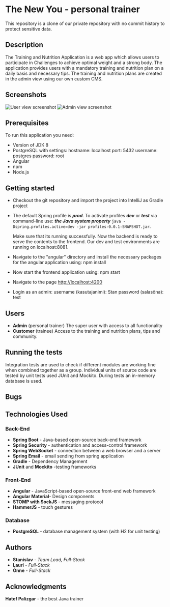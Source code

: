 
# The New You - personal trainer

This repository is a clone of our private repository with no commit history to protect sensitive data.

##  Description
The Training and Nutrition Application is a web app which allows users to participate in Challenges  to achieve optimal weight and a strong body. The application provides users with a mandatory training and nutrition plan on a daily basis and necessary tips. The training and nutrition plans are created in the admin view using our own custom CMS.

## Screenshots

![User view screenshot](https://www.upload.ee/image/12256357/screen1.jpg)
![Admin view screenshot](https://www.upload.ee/image/12256358/screen2.jpg)
 
## Prerequisites
To run this application you need:
 - Version of JDK 8 
 - PostgreSQL with settings:
 hostname: localhost
port: 5432
username: postgres
password: root
 - Angular
 - npm
 - Node.js
 
## Getting started
 - Checkout the git repository and import the project into IntelliJ as Gradle project
 - The default  Spring profile is ***prod***. To activate profiles ***dev*** or ***test*** via command-line use:
   ***the Java system property*** 
   `java -Dspring.profiles.active=dev -jar profiles-0.0.1-SNAPSHOT.jar`.

	Make sure that its running successfully. 
Now the backend is ready to serve the contents to the frontend.
Our dev and test environments are running on localhost:8081.
 - Navigate to the "angular" directory and install the necessary packages for the angular application using: npm install
 - Now start the frontend application using: npm start
 - Navigate to the page [http://localhost:4200](http://localhost:4200/)
 - Login as an admin:
 username (kasutajanimi): Stan
 password (salasõna): test
 

## Users
 - **Admin** (personal trainer)
 The super user with access to all functionality
 - **Customer** (trainee)
Access to the training and nutrition plans, tips and community.

## Running the tests
Integration tests are used  to check if different modules are working fine when combined together as a group.
Individual units of source code are tested by unit tests used JUnit and Mockito.
During tests an in-memory database is used.

## Bugs

## Technologies Used


### Back-End
 - **Spring Boot** -  Java-based open-source back-end framework  
 - **Spring Security** - authentication and access-control framework
 - **Spring WebSocket** - connection between a web browser and a server
 - **Spring Email** - email sending from spring application
 - **Gradle** - Dependency Management
 - **JUnit** and **Mockito** -testing frameworks
### Front-End
 - **Angular** - JavaScript-based open-source front-end web framework
 - **Angular Material**- Design components
 - **STOMP with SockJS** - messaging protocol
 - **HammerJS** - touch gestures
 
 ### Database
  - **PostgreSQL**  - database management system (with H2 for unit testing)


## Authors

 - **Stanislav** - *Team Lead, Full-Stack*
 - **Lauri** -  *Full-Stack*
 - **Õnne** - *Full-Stack*
 

## Acknowledgments
**Hatef Palizgar** - the best Java trainer
